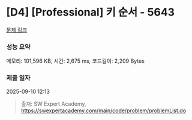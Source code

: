 # [D4] [Professional] 키 순서 - 5643 

[문제 링크](https://swexpertacademy.com/main/code/problem/problemDetail.do?contestProbId=AWXQsLWKd5cDFAUo) 

### 성능 요약

메모리: 101,596 KB, 시간: 2,675 ms, 코드길이: 2,209 Bytes

### 제출 일자

2025-09-10 12:13



> 출처: SW Expert Academy, https://swexpertacademy.com/main/code/problem/problemList.do